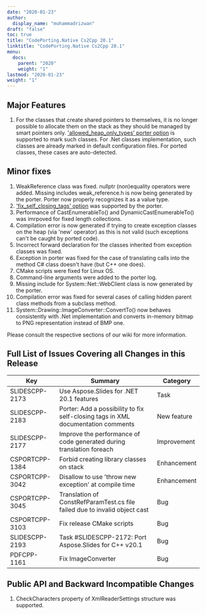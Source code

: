```yaml
---
date: "2020-01-23"
author:
  display_name: "muhammadrizwan"
draft: "false"
toc: true
title: "CodePorting.Native Cs2Cpp 20.1"
linktitle: "CodePorting.Native Cs2Cpp 20.1"
menu:
  docs:
    parent: "2020"
    weight: "1"
lastmod: "2020-01-23"
weight: "1"
---
```


## Major Features ##

1. For the classes that create shared pointers to themselves, it is no longer possible to allocate them on the stack as they should be managed by smart pointers only. ['allowed_heap_only_types' porter option](https://docs.codeporting.com/native/cs2cpp/developer-guide/codeporting-native-cs2cpp-configuration-file/configuration-file-nodes/#Hallowed_heap_only_types) is supported to mark such classes. For .Net classes implementation, such classes are already marked in default configuration files. For ported classes, these cases are auto-detected.

## Minor fixes ##

1. WeakReference class was fixed. nullptr (non)equality operators were added. Missing includes weak_reference.h is now being generated by the porter. Porter now properly recognizes it as a value type.
1. ['fix_self_closing_tags' option](https://docs.codeporting.com/native/cs2cpp/developer-guide/codeporting-native-cs2cpp-configuration-file/configuration-file-options/#Hfix_self_closing_tags) was supported by the porter.
1. Performance of CastEnumerableTo() and DynamicCastEnumerableTo() was imrpoved for fixed length collections.
1. Compilation error is now generated if trying to create exception classes on the heap (via 'new' operator) as this is not valid (such exceptions can't be caught by ported code).
1. Incorrect forward declaration for the classes inherited from exception classes was fixed.
1. Exception in porter was fixed for the case of translating calls into the method C# class doesn't have (but C++ one does).
1. CMake scripts were fixed for Linux OS.
1. Command-line arguments were added to the porter log.
1. Missing include for System::Net::WebClient class is now generated by the porter.
1. Compilation error was fixed for several cases of calling hidden parent class methods from a subclass method.
1. System::Drawing::ImageConverter::ConvertTo() now behaves consistently with .Net implementation and converts in-memory bitmap to PNG representation instead of BMP one.

Please consult the respective sections of our wiki for more information.

## Full List of Issues Covering all Changes in this Release ##

| Key | Summary | Category
---| ---|  ---|
|SLIDESCPP-2173|Use Aspose.Slides for .NET 20.1 features|Task
|SLIDESCPP-2183|Porter: Add a possibility to fix self-closing tags in XML documentation comments|New feature
|SLIDESCPP-2177|Improve the performance of code generated during translation foreach|Improvement
|CSPORTCPP-1384|Forbid creating library classes on stack|Enhancement
|CSPORTCPP-3042|Disallow to use 'throw new exception' at compile time|Enhancement
|CSPORTCPP-3045|Translation of ConstRefParamTest.cs file failed due to invalid object cast|Bug
|CSPORTCPP-3103|Fix release CMake scripts|Bug
|SLIDESCPP-2193|Task #SLIDESCPP-2172: Port Aspose.Slides for C++ v20.1|Bug
|PDFCPP-1161|Fix ImageConverter|Bug

## Public API and Backward Incompatible Changes ##

1. CheckCharacters property of XmlReaderSettings structure was supported.

